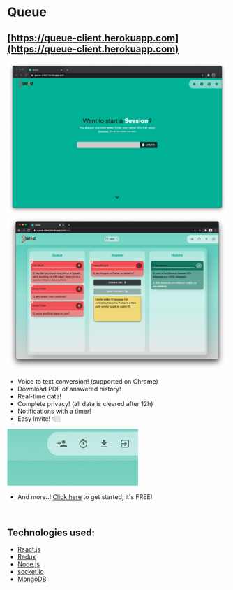# Queue

## [https://queue-client.herokuapp.com](https://queue-client.herokuapp.com)

<img src='./_README_img/home.png' width='700' />
<img src='./_README_img/dashboard.png' width='700' />

- Voice to text conversion! (supported on Chrome)
- Download PDF of answered history!
- Real-time data!
- Complete privacy! (all data is cleared after 12h)
- Notifications with a timer!
- Easy invite! 👇🏼

<img src='./_README_img/invite.gif' width='300' />

- And more..! [Click here](https://queue-client.herokuapp.com) to get started, it's FREE!

<br />

## Technologies used:

- [React.js](https://reactjs.org)
- [Redux](https://redux.js.org)
- [Node.js](https://nodejs.org/en/)
- [socket.io](https://socket.io)
- [MongoDB](https://www.mongodb.com)
